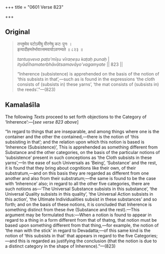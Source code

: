 +++
title = "0601 Verse 823"

+++
## Original 
>
> तन्तुष्वेव पटोऽमीषु वीरणेषु कटः पुनः ।  
> इत्यादीहमतेर्भावात्समवायोऽवगम्यते ॥ ८२३ ॥ 
>
> *tantuṣveva paṭo'mīṣu vīraṇeṣu kaṭaḥ punaḥ* \|  
> *ityādīhamaterbhāvātsamavāyo'vagamyate* \|\| 823 \|\| 
>
> “Inherence (subsistence) is apprehended on the basis of the notion of ‘this subsists in that’,—such as is found in the expressions ‘the cloth consists of (subsists in) these yarns’, ‘the mat consists of (subsists in) the reeds’.”—(823)



## Kamalaśīla

The following *Texts* proceed to set forth objections to the Category of ‘Inherence’:—[*see verse 823 above*]

“In regard to things that are inseparable, and among things where one is the container and the other the contained,—there is the notion of ‘this subsisting in that’; and the relation upon which this notion is based is ‘Inherence (Subsistence)’, This is apprehended as something different from Substance and the other categories, on the basis of the particular notions of ‘subsistence’ present in such conceptions as ‘the Cloth subsists in these yarns’,—In the ease of such Universals as ‘Being’, ‘Substance’ and the rest, it is found that they bring about cognitions like their own, of their substratum,—and on this basis they are regarded as different from one another and also from their substratum;—the same is found to be the case with ‘Inherence’ also; in regard to all the other five categories, there are such notions as—‘The Universal Substance subsists in this substance’, ‘the Universal Quality subsists in this quality’, ‘the Universal Action subsists in this action’, ‘the Ultimate Individualities subsist in these substances’ and so forth; and on the basis of these notions, it is concluded that Inherence is something distinct from these ñve (Substance and the rest).—This argument may be formulated thus:—When a notion is found to appear in regard to a thing in a form different from that of thatng, that notion must be based upon something different from that thing,—for example, the notion of ‘the man with the stick’ in regard to Devadatta;—of this same kind is the notion of ‘this subsists in that’ that appears in regard to the five Categories;—and this is regarded as justifying the conclusion (that the notion is due to a distinct category in the shape of Inherence).”—(823)


